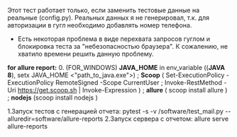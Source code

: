 Этот тест работает только, если заменить тестовые данные на реальные (config.py). Реальных данных я не генерировал, т.к. для авторизации в гугл необходимо добавлять номер телефона. 
+ Есть некоторая проблема в виде перехвата запросов гуглом и блокировка теста за "небезопасностью браузера". К сожалению, не хватило времени решить данную проблему.


**for allure report:**
0. (FOR_WINDOWS) **JAVA_HOME** in env_variable ((**JAVA 8**), setx JAVA_HOME <"path_to_java.exe">) ; **Scoop** (
Set-ExecutionPolicy -ExecutionPolicy RemoteSigned -Scope CurrentUser ;
Invoke-RestMethod -Uri https://get.scoop.sh | Invoke-Expression
) ; **allure** ( scoop install allure ) ; **nodejs** (scoop install nodejs )

1.Запуск тестов с генерацией отчета: pytest -s -v /software/test_mail.py --alluredir=software/allure-reports
2.Запуск сервера с отчетом: allure serve allure-reports
